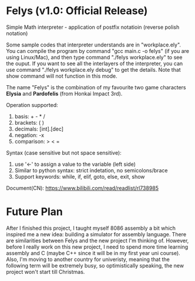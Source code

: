 # Felys (v1.0: Official Release)

Simple Math interpreter - application of postfix notatioin (reverse polish notation)

Some sample codes that interpreter understands are in "workplace.ely". You can compile the program by command "gcc main.c -o felys" (if you are using Linux/Mac), and then type command "./felys workplace.ely" to see the ouput. If you want to see all the interlayers of the interpreter, you can use command "./felys workplace.ely debug" to get the details. Note that show command will not function in this mode.

The name "Felys" is the combination of my favourite two game characters **Elysia** and **Pardofelis** (from Honkai Impact 3rd).

Operation supported:
1. basis: + - * /
2. brackets: ( )
3. decimals: [int].[dec]
4. negation: -x
5. comparison: > < =

Syntax (case sensitive but not space sensitive):
1. use '<-' to assign a value to the variable (left side)
2. Similar to python syntax: strict indetation, no semicolons/brace
3. Support keywords: while, if, elif, goto, else, exit, show

Document(CN): https://www.bilibili.com/read/readlist/rl738985

# Future Plan
After I finished this project, I taught myself 8086 assembly a bit which inspired me a new idea: building a simulator for assembly language. There are similarities between Felys and the new project I'm thinking of. However, before I really work on this new project, I need to spend more time learning assembly and C (maybe C++ since it will be in my first year uni course). Also, I'm moving to another country for univeristy, meaning that the following term will be extremely busy, so optimistically speaking, the new project won't start till Christmas.

